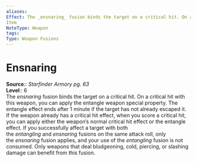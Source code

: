 ```yaml
---
aliases: 
Effect: The _ensnaring_ fusion binds the target on a critical hit. On a critical hit with this weapon, you can apply the entangle weapon special property. The entangle effect ends after 1 minute if the target has not already escaped it. If the weapon already has a critical hit effect, when you score a critical hit, you can apply either the weapon’s normal critical hit effect or the entangle effect. If you successfully affect a target with both the _entangling_ and _ensnaring_ fusions on the same attack roll, only the _ensnaring_ fusion applies, and your use of the _entangling_ fusion is not consumed. Only weapons that deal bludgeoning, cold, piercing, or slashing damage can benefit from this fusion.
Item
NoteType: Weapon
tags: 
Type: Weapon Fusions
---
```


# Ensnaring

**Source**:: _Starfinder Armory pg. 63_  
**Level**:: 6  
The _ensnaring_ fusion binds the target on a critical hit. On a critical hit with this weapon, you can apply the entangle weapon special property. The entangle effect ends after 1 minute if the target has not already escaped it. If the weapon already has a critical hit effect, when you score a critical hit, you can apply either the weapon’s normal critical hit effect or the entangle effect. If you successfully affect a target with both the _entangling_ and _ensnaring_ fusions on the same attack roll, only the _ensnaring_ fusion applies, and your use of the _entangling_ fusion is not consumed. Only weapons that deal bludgeoning, cold, piercing, or slashing damage can benefit from this fusion.

